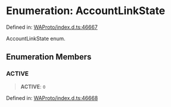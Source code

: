 # Enumeration: AccountLinkState

Defined in: [WAProto/index.d.ts:46667](https://github.com/Fokusdotid/Baileys/blob/49e815e65b8f4aea31725e09dcf4815734557e39/WAProto/index.d.ts#L46667)

AccountLinkState enum.

## Enumeration Members

### ACTIVE

> **ACTIVE**: `0`

Defined in: [WAProto/index.d.ts:46668](https://github.com/Fokusdotid/Baileys/blob/49e815e65b8f4aea31725e09dcf4815734557e39/WAProto/index.d.ts#L46668)
